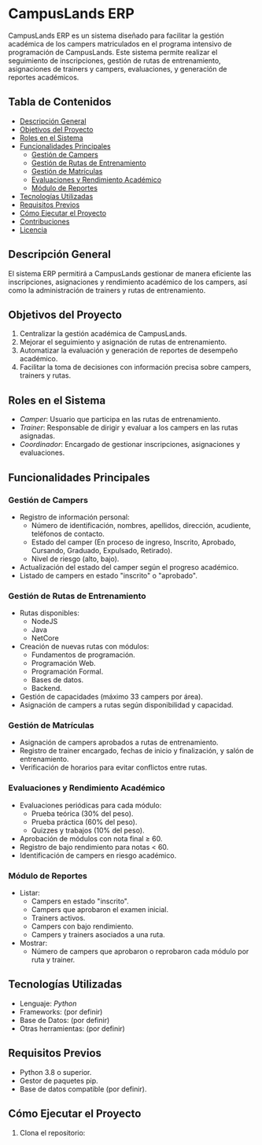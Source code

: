 # CampusLands ERP

CampusLands ERP es un sistema diseñado para facilitar la gestión académica de los campers matriculados en el programa intensivo de programación de CampusLands. Este sistema permite realizar el seguimiento de inscripciones, gestión de rutas de entrenamiento, asignaciones de trainers y campers, evaluaciones, y generación de reportes académicos.

## Tabla de Contenidos

- [Descripción General](#descripción-general)
- [Objetivos del Proyecto](#objetivos-del-proyecto)
- [Roles en el Sistema](#roles-en-el-sistema)
- [Funcionalidades Principales](#funcionalidades-principales)
  - [Gestión de Campers](#gestión-de-campers)
  - [Gestión de Rutas de Entrenamiento](#gestión-de-rutas-de-entrenamiento)
  - [Gestión de Matrículas](#gestión-de-matrículas)
  - [Evaluaciones y Rendimiento Académico](#evaluaciones-y-rendimiento-académico)
  - [Módulo de Reportes](#módulo-de-reportes)
- [Tecnologías Utilizadas](#tecnologías-utilizadas)
- [Requisitos Previos](#requisitos-previos)
- [Cómo Ejecutar el Proyecto](#cómo-ejecutar-el-proyecto)
- [Contribuciones](#contribuciones)
- [Licencia](#licencia)

## Descripción General

El sistema ERP permitirá a CampusLands gestionar de manera eficiente las inscripciones, asignaciones y rendimiento académico de los campers, así como la administración de trainers y rutas de entrenamiento.

## Objetivos del Proyecto

1. Centralizar la gestión académica de CampusLands.
2. Mejorar el seguimiento y asignación de rutas de entrenamiento.
3. Automatizar la evaluación y generación de reportes de desempeño académico.
4. Facilitar la toma de decisiones con información precisa sobre campers, trainers y rutas.

## Roles en el Sistema

- *Camper*: Usuario que participa en las rutas de entrenamiento.
- *Trainer*: Responsable de dirigir y evaluar a los campers en las rutas asignadas.
- *Coordinador*: Encargado de gestionar inscripciones, asignaciones y evaluaciones.

## Funcionalidades Principales

### Gestión de Campers

- Registro de información personal:
  - Número de identificación, nombres, apellidos, dirección, acudiente, teléfonos de contacto.
  - Estado del camper (En proceso de ingreso, Inscrito, Aprobado, Cursando, Graduado, Expulsado, Retirado).
  - Nivel de riesgo (alto, bajo).
- Actualización del estado del camper según el progreso académico.
- Listado de campers en estado "inscrito" o "aprobado".

### Gestión de Rutas de Entrenamiento

- Rutas disponibles:
  - NodeJS
  - Java
  - NetCore
- Creación de nuevas rutas con módulos:
  - Fundamentos de programación.
  - Programación Web.
  - Programación Formal.
  - Bases de datos.
  - Backend.
- Gestión de capacidades (máximo 33 campers por área).
- Asignación de campers a rutas según disponibilidad y capacidad.

### Gestión de Matrículas

- Asignación de campers aprobados a rutas de entrenamiento.
- Registro de trainer encargado, fechas de inicio y finalización, y salón de entrenamiento.
- Verificación de horarios para evitar conflictos entre rutas.

### Evaluaciones y Rendimiento Académico

- Evaluaciones periódicas para cada módulo:
  - Prueba teórica (30% del peso).
  - Prueba práctica (60% del peso).
  - Quizzes y trabajos (10% del peso).
- Aprobación de módulos con nota final ≥ 60.
- Registro de bajo rendimiento para notas < 60.
- Identificación de campers en riesgo académico.

### Módulo de Reportes

- Listar:
  - Campers en estado "inscrito".
  - Campers que aprobaron el examen inicial.
  - Trainers activos.
  - Campers con bajo rendimiento.
  - Campers y trainers asociados a una ruta.
- Mostrar:
  - Número de campers que aprobaron o reprobaron cada módulo por ruta y trainer.

## Tecnologías Utilizadas

- Lenguaje: *Python*
- Frameworks: (por definir)
- Base de Datos: (por definir)
- Otras herramientas: (por definir)

## Requisitos Previos

- Python 3.8 o superior.
- Gestor de paquetes pip.
- Base de datos compatible (por definir).

## Cómo Ejecutar el Proyecto

1. Clona el repositorio:
   ```bash

